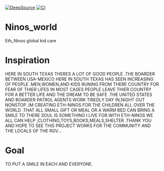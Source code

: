 [![DeepSource](https://deepsource.io/gh/KOSASIH/Ninos_world.svg/?label=active+issues&show_trend=true&token=Jx2kEZwkgXqs2VEYA1H6H6NK)](https://deepsource.io/gh/KOSASIH/Ninos_world/?ref=repository-badge)
[![CI](https://github.com/KOSASIH/Ninos_world/actions/workflows/blank.yml/badge.svg)](https://github.com/KOSASIH/Ninos_world/actions/workflows/blank.yml)

# Ninos_world

Eth_Ninos global kid care

# Inspiration

HERE IN SOUTH TEXAS THERES A LOT OF GOOD PEOPLE .THE BOARDER BETWEEN USA-MEXICO HERE IN SOUTH TEXAS HAS SEEN INCREASING OF PEOPLE .MEN,WOMEN,AND KIDS RUNING FROM THERE COUNTRY FOR FEAR OF THIER LIFES IN MOST CASES PEOPLE LEAVE THIER COUNTRY FOR A BETTER LIFE AND THE DREAM TO BE SAFE .THE UNITED STATES AND BOARDER PATROL AGENTS WORK TIREDLY DAY IN,NIGHT OUT NONSTOP..IM CREATING ETH-NINOS FOR THE CHILDREN ALL OVER THE WORLD .THAT ALL SMALL GIFT OR MEAL OR A WARM BED CAN BRING A SMILE TO THERE SOUL IS SOMETHING I LIVE FOR.WITH ETH-NINOS WE ALL CAN HELP ,CLOTHING,TOYS,BOOKS,MEALS,SHELTER .THANK YOU AND HOPE TO SEE THIS PROJECT WORKS FOR THE COMMUNITY AND THE LOCALS OF THE RGV...

# Goal

TO PUT A SMILE IN EACH AND EVERYONE.
